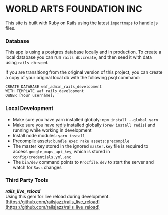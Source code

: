 # WORLD ARTS FOUNDATION INC

This site is built with Ruby on Rails using the latest `importmaps` to handle js files.

### Database

This app is using a postgres database locally and in production.
To create a local database you can run `rails db:create`, and then seed it with data using `rails db:seed`.

If you are transitiong from the original version of this project, you can create a copy of your original local db with the following psql command:
```
CREATE DATABASE waf_admin_rails_development
WITH TEMPLATE waf_rails_development
OWNER [Your username];
```

### Local Development

- Make sure you have yarn installed globaly: `npm install --global yarn`
- Make sure you have [redis](https://redis.io/docs/install/install-redis/install-redis-on-mac-os/) installed globally (`brew install redis`) and running while working in development
- Install node modules: `yarn install`
- Precompile assets: `bundle exec rake assets:precompile`
- The master key stored in the ignored `master.key` file is required to access `google_maps_api_key`, which is stored in `config/credentials.yml.enc`
- The `bin/dev` command points to `Procfile.dev` to start the server and watch for `Sass` changes

### Third Party Tools

**_rails_live_reload_** <br/>
Using this gem for live reload during development. <br/>
[https://github.com/railsjazz/rails_live_reload](https://github.com/railsjazz/rails_live_reload)